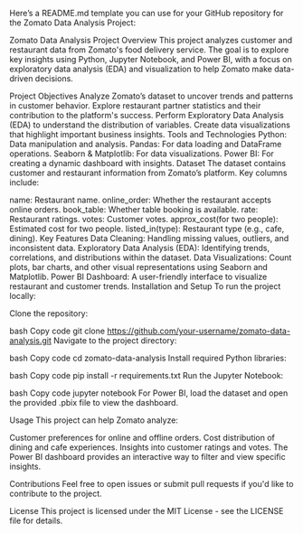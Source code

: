 
Here’s a README.md template you can use for your GitHub repository for the Zomato Data Analysis Project:

Zomato Data Analysis Project
Overview
This project analyzes customer and restaurant data from Zomato's food delivery service. The goal is to explore key insights using Python, Jupyter Notebook, and Power BI, with a focus on exploratory data analysis (EDA) and visualization to help Zomato make data-driven decisions.

Project Objectives
Analyze Zomato’s dataset to uncover trends and patterns in customer behavior.
Explore restaurant partner statistics and their contribution to the platform's success.
Perform Exploratory Data Analysis (EDA) to understand the distribution of variables.
Create data visualizations that highlight important business insights.
Tools and Technologies
Python: Data manipulation and analysis.
Pandas: For data loading and DataFrame operations.
Seaborn & Matplotlib: For data visualizations.
Power BI: For creating a dynamic dashboard with insights.
Dataset
The dataset contains customer and restaurant information from Zomato’s platform. Key columns include:

name: Restaurant name.
online_order: Whether the restaurant accepts online orders.
book_table: Whether table booking is available.
rate: Restaurant ratings.
votes: Customer votes.
approx_cost(for two people): Estimated cost for two people.
listed_in(type): Restaurant type (e.g., cafe, dining).
Key Features
Data Cleaning: Handling missing values, outliers, and inconsistent data.
Exploratory Data Analysis (EDA): Identifying trends, correlations, and distributions within the dataset.
Data Visualizations: Count plots, bar charts, and other visual representations using Seaborn and Matplotlib.
Power BI Dashboard: A user-friendly interface to visualize restaurant and customer trends.
Installation and Setup
To run the project locally:

Clone the repository:

bash
Copy code
git clone https://github.com/your-username/zomato-data-analysis.git
Navigate to the project directory:

bash
Copy code
cd zomato-data-analysis
Install required Python libraries:

bash
Copy code
pip install -r requirements.txt
Run the Jupyter Notebook:

bash
Copy code
jupyter notebook
For Power BI, load the dataset and open the provided .pbix file to view the dashboard.

Usage
This project can help Zomato analyze:

Customer preferences for online and offline orders.
Cost distribution of dining and cafe experiences.
Insights into customer ratings and votes.
The Power BI dashboard provides an interactive way to filter and view specific insights.

Contributions
Feel free to open issues or submit pull requests if you'd like to contribute to the project.

License
This project is licensed under the MIT License - see the LICENSE file for details.
